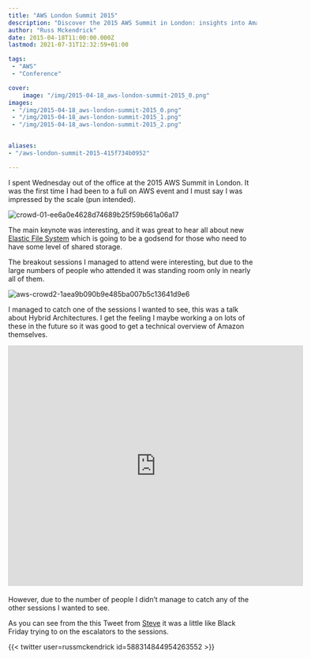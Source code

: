 ```yaml
---
title: "AWS London Summit 2015"
description: "Discover the 2015 AWS Summit in London: insights into Amazon EFS, hybrid architectures, and the challenges of navigating the bustling crowd."
author: "Russ Mckendrick"
date: 2015-04-18T11:00:00.000Z
lastmod: 2021-07-31T12:32:59+01:00

tags:
 - "AWS"
 - "Conference"

cover:
    image: "/img/2015-04-18_aws-london-summit-2015_0.png" 
images:
 - "/img/2015-04-18_aws-london-summit-2015_0.png"
 - "/img/2015-04-18_aws-london-summit-2015_1.png"
 - "/img/2015-04-18_aws-london-summit-2015_2.png"


aliases:
- "/aws-london-summit-2015-415f734b0952"

---
```


I spent Wednesday out of the office at the 2015 AWS Summit in London. It was the first time I had been to a full on AWS event and I must say I was impressed by the scale (pun intended).

![crowd-01-ee6a0e4628d74689b25f59b661a06a17](/img/2015-04-18_aws-london-summit-2015_1.png)

The main keynote was interesting, and it was great to hear all about new [Elastic File System](http://aws.amazon.com/efs/ "Amazon EFS") which is going to be a godsend for those who need to have some level of shared storage.

The breakout sessions I managed to attend were interesting, but due to the large numbers of people who attended it was standing room only in nearly all of them.

![aws-crowd2-1aea9b090b9e485ba007b5c13641d9e6](/img/2015-04-18_aws-london-summit-2015_2.png)

I managed to catch one of the sessions I wanted to see, this was a talk about Hybrid Architectures. I get the feeling I maybe working a on lots of these in the future so it was good to get a technical overview of Amazon themselves.

<iframe src="https://www.slideshare.net/slideshow/embed_code/key/bhgdwkdVah5dwn" width="595" height="485" frameborder="0" marginwidth="0" marginheight="0" scrolling="no" style="border:1px solid #CCC; border-width:1px; margin-bottom:5px; " allowfullscreen> </iframe>

However, due to the number of people I didn’t manage to catch any of the other sessions I wanted to see.

As you can see from the this Tweet from [Steve](https://twitter.com/SteveNice3/ "Steve") it was a little like Black Friday trying to on the escalators to the sessions.

{{< twitter user=russmckendrick id=588314844954263552 >}}

